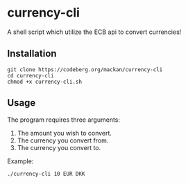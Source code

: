# currency-cli

A shell script which utilize the ECB api to convert currencies!


## Installation

```
git clone https://codeberg.org/mackan/currency-cli
cd currency-cli
chmod +x currency-cli.sh
```

## Usage

The program requires three arguments:

1. The amount you wish to convert.
2. The currency you convert from.
3. The currency you convert to.

Example:
```
./currency-cli 10 EUR DKK
```
